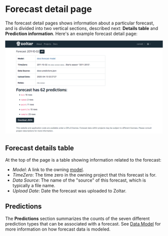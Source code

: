 # Forecast detail page

The forecast detail pages shows information about a particular forecast, and is divided into two vertical sections,
described next: __Details table__ and __Prediction information__. Here's an example forecast detail page: 

![Forecast detail page](img/forecast-detail-page.png "Forecast detail page")

## Forecast details table

At the top of the page is a table showing information related to the forecast:

- *Model*: A link to the owning [model](ModelDetailPage.md).
- *TimeZero*: The time zero in the owning project that this forecast is for. 
- *Data Source*: The name of the "source" of this forecast, which is typically a file name. 
- *Upload Date*: Date the forecast was uploaded to Zoltar.


## Predictions

The **Predictions** section summarizes the counts of the seven different prediction types that can be associated with
a forecast. See [Data Model](DataModel.md) for more information on how forecast data is modeled.
